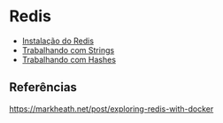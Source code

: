 # Redis

- [Instalação do Redis](DOCS/install.md)
- [Trabalhando com Strings](DOCS/strings.md)
- [Trabalhando com Hashes](DOCS/hashes.md)

## Referências

https://markheath.net/post/exploring-redis-with-docker

